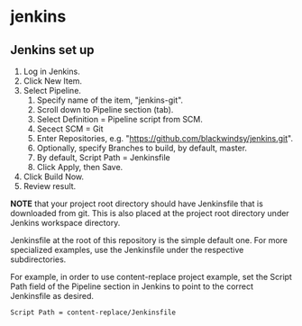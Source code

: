 # jenkins
## Jenkins set up
1. Log in Jenkins.
1. Click New Item.
1. Select Pipeline.
   1. Specify name of the item, "jenkins-git".
   1. Scroll down to Pipeline section (tab).
   1. Select Definition = Pipeline script from SCM.
   1. Secect SCM = Git
   1. Enter Repositories, e.g. "https://github.com/blackwindsy/jenkins.git".
   1. Optionally, specify Branches to build, by default, master.
   1. By default, Script Path = Jenkinsfile
   1. Click Apply, then Save.
1. Click Build Now.
1. Review result.

**NOTE** that your project root directory should have Jenkinsfile that is downloaded from git.  This is also placed at the project root directory under Jenkins workspace directory. 

Jenkinsfile at the root of this repository is the simple default one.  For more specialized examples, use the Jenkinsfile under the respective subdirectories.

For example, in order to use content-replace project example, set the Script Path field of the Pipeline section in Jenkins to point to the correct Jenkinsfile as desired.

    Script Path = content-replace/Jenkinsfile